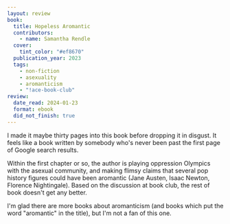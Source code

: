 ```yaml
---
layout: review
book:
  title: Hopeless Aromantic
  contributors:
    - name: Samantha Rendle
  cover:
    tint_color: "#ef8670"
  publication_year: 2023
  tags:
    - non-fiction
    - asexuality
    - aromanticism
    - "!ace-book-club"
review:
  date_read: 2024-01-23
  format: ebook
  did_not_finish: true
---
```

I made it maybe thirty pages into this book before dropping it in disgust.
It feels like a book written by somebody who's never been past the first page of Google search results.

Within the first chapter or so, the author is playing oppression Olympics with the asexual community, and making flimsy claims that several pop history figures could have been aromantic (Jane Austen, Isaac Newton, Florence Nightingale).
Based on the discussion at book club, the rest of book doesn't get any better.

I'm glad there are more books about aromanticism (and books which put the word "aromantic" in the title), but I'm not a fan of this one.
